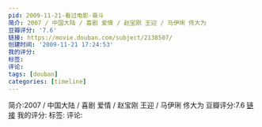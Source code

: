 ```yaml
---
pid: 2009-11-21-看过电影-奋斗
简介: 2007 / 中国大陆 / 喜剧 爱情 / 赵宝刚 王迎 / 马伊琍 佟大为
豆瓣评分: '7.6'
链接: https://movie.douban.com/subject/2138507/
创建时间: '2009-11-21 17:24:53'
我的评分:
标签:
评论:
tags: [douban]
categories: [timeline]
---
```

简介:2007 / 中国大陆 / 喜剧 爱情 / 赵宝刚 王迎 / 马伊琍 佟大为
豆瓣评分:7.6
[链接](https://movie.douban.com/subject/2138507/)
我的评分:
标签:
评论:
